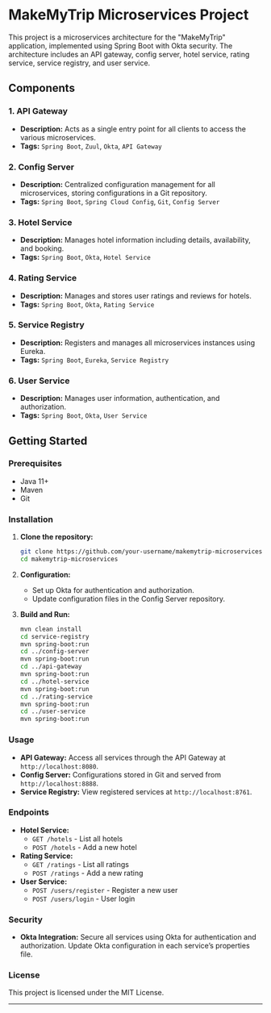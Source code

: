 
# MakeMyTrip Microservices Project

This project is a microservices architecture for the "MakeMyTrip" application, implemented using Spring Boot with Okta security. The architecture includes an API gateway, config server, hotel service, rating service, service registry, and user service.

## Components

### 1. API Gateway
- **Description:** Acts as a single entry point for all clients to access the various microservices.
- **Tags:** `Spring Boot`, `Zuul`, `Okta`, `API Gateway`

### 2. Config Server
- **Description:** Centralized configuration management for all microservices, storing configurations in a Git repository.
- **Tags:** `Spring Boot`, `Spring Cloud Config`, `Git`, `Config Server`

### 3. Hotel Service
- **Description:** Manages hotel information including details, availability, and booking.
- **Tags:** `Spring Boot`, `Okta`, `Hotel Service`

### 4. Rating Service
- **Description:** Manages and stores user ratings and reviews for hotels.
- **Tags:** `Spring Boot`, `Okta`, `Rating Service`

### 5. Service Registry
- **Description:** Registers and manages all microservices instances using Eureka.
- **Tags:** `Spring Boot`, `Eureka`, `Service Registry`

### 6. User Service
- **Description:** Manages user information, authentication, and authorization.
- **Tags:** `Spring Boot`, `Okta`, `User Service`

## Getting Started

### Prerequisites
- Java 11+
- Maven
- Git

### Installation

1. **Clone the repository:**
   ```sh
   git clone https://github.com/your-username/makemytrip-microservices.git
   cd makemytrip-microservices
   ```

2. **Configuration:**
   - Set up Okta for authentication and authorization.
   - Update configuration files in the Config Server repository.

3. **Build and Run:**
   ```sh
   mvn clean install
   cd service-registry
   mvn spring-boot:run
   cd ../config-server
   mvn spring-boot:run
   cd ../api-gateway
   mvn spring-boot:run
   cd ../hotel-service
   mvn spring-boot:run
   cd ../rating-service
   mvn spring-boot:run
   cd ../user-service
   mvn spring-boot:run
   ```

### Usage

- **API Gateway:** Access all services through the API Gateway at `http://localhost:8080`.
- **Config Server:** Configurations stored in Git and served from `http://localhost:8888`.
- **Service Registry:** View registered services at `http://localhost:8761`.

### Endpoints

- **Hotel Service:**
  - `GET /hotels` - List all hotels
  - `POST /hotels` - Add a new hotel
- **Rating Service:**
  - `GET /ratings` - List all ratings
  - `POST /ratings` - Add a new rating
- **User Service:**
  - `POST /users/register` - Register a new user
  - `POST /users/login` - User login

### Security

- **Okta Integration:** Secure all services using Okta for authentication and authorization. Update Okta configuration in each service’s properties file.

### License

This project is licensed under the MIT License.

---
